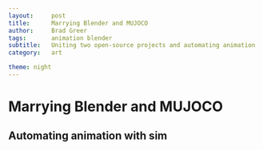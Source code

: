 ```yaml
---
layout:     post
title:      Marrying Blender and MUJOCO
author:     Brad Greer
tags: 		animation blender
subtitle:  	Uniting two open-source projects and automating animation
category:   art

theme: night
---
```

<!-- Start Writing Below in Markdown -->

# Marrying Blender and MUJOCO

## Automating animation with sim